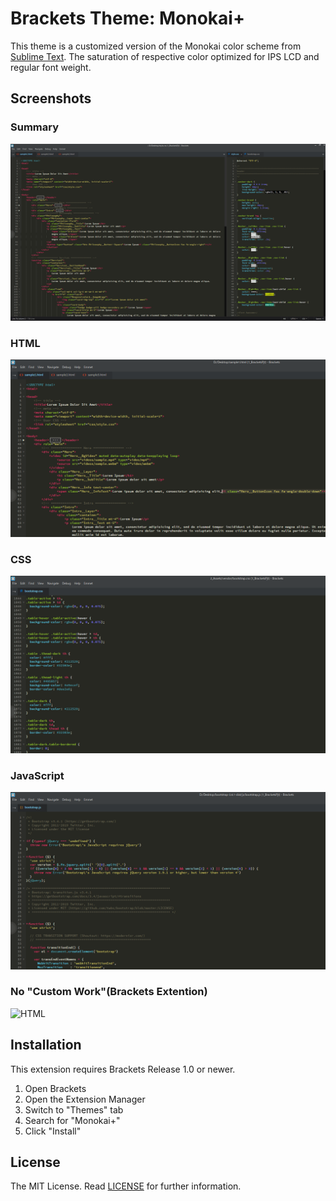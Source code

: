 Brackets Theme: Monokai+
===

This theme is a customized version of the Monokai color scheme from [Sublime Text](http://sublimetext.com/). The saturation of respective color optimized for IPS LCD and regular font weight.

Screenshots
---

### Summary
![HTML](screenshots/summary.png)

### HTML
![HTML](screenshots/html.png)

### CSS
![HTML](screenshots/css.png)

### JavaScript
![HTML](screenshots/js.png)

### No "Custom Work"(Brackets Extention)
![HTML](screenshots/noCustomWork.png)

Installation
---

This extension requires Brackets Release 1.0 or newer.

1. Open Brackets
2. Open the Extension Manager
3. Switch to "Themes" tab
4. Search for "Monokai+"
5. Click "Install"

License
---

The MIT License.
Read [LICENSE](LICENSE) for further information.
